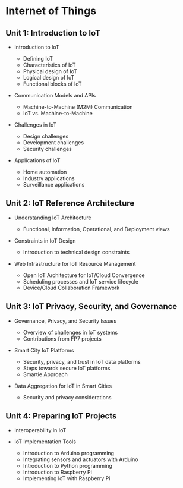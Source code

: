 # Internet of Things

## Unit 1: Introduction to IoT

- Introduction to IoT

  - Defining IoT
  - Characteristics of IoT
  - Physical design of IoT
  - Logical design of IoT
  - Functional blocks of IoT

- Communication Models and APIs

  - Machine-to-Machine (M2M) Communication
  - IoT vs. Machine-to-Machine

- Challenges in IoT

  - Design challenges
  - Development challenges
  - Security challenges

- Applications of IoT
  - Home automation
  - Industry applications
  - Surveillance applications

## Unit 2: IoT Reference Architecture

- Understanding IoT Architecture

  - Functional, Information, Operational, and Deployment views

- Constraints in IoT Design

  - Introduction to technical design constraints

- Web Infrastructure for IoT Resource Management
  - Open IoT Architecture for IoT/Cloud Convergence
  - Scheduling processes and IoT service lifecycle
  - Device/Cloud Collaboration Framework

## Unit 3: IoT Privacy, Security, and Governance

- Governance, Privacy, and Security Issues

  - Overview of challenges in IoT systems
  - Contributions from FP7 projects

- Smart City IoT Platforms

  - Security, privacy, and trust in IoT data platforms
  - Steps towards secure IoT platforms
  - Smartie Approach

- Data Aggregation for IoT in Smart Cities
  - Security and privacy considerations

## Unit 4: Preparing IoT Projects

- Interoperability in IoT

- IoT Implementation Tools
  - Introduction to Arduino programming
  - Integrating sensors and actuators with Arduino
  - Introduction to Python programming
  - Introduction to Raspberry Pi
  - Implementing IoT with Raspberry Pi
